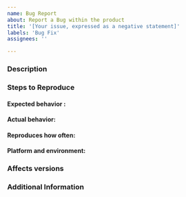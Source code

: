```yaml
---
name: Bug Report
about: Report a Bug within the product
title: '[Your issue, expressed as a negative statement]'
labels: 'Bug Fix'
assignees: ''

---
```


<!--

Have you read DDF's Code of Conduct? By filing an Issue, you are
expected to comply with it, including treating everyone with respect:
https://github.com/codice/ddf/blob/master/.github/CODE_OF_CONDUCT.md

Do you want to ask a question? Are you looking for support? The DDF
Developers group - https://groups.google.com/forum/#!forum/ddf-developers
is the best place for getting support.

-->

### Description
<!-- 
Description of the issue
Are there any known workarounds?
Severity of the bug (minor, major, critical)?
-->

### Steps to Reproduce
<!--
1. [First Step]
2. [Second Step]
3. [and so on...]
-->

#### Expected behavior :
<!-- What you expect to happen -->

#### Actual behavior:
<!-- What actually happens -->

#### Reproduces how often:
<!-- What percentage of the time does it reproduce? -->

#### Platform and environment:
<!-- OS, Java version, browser, etc, as applicable -->

### Affects versions
<!-- Application version(s) -->

### Additional Information
<!-- Any additional information, configuration or data that might be necessary
to reproduce the issue. -->
